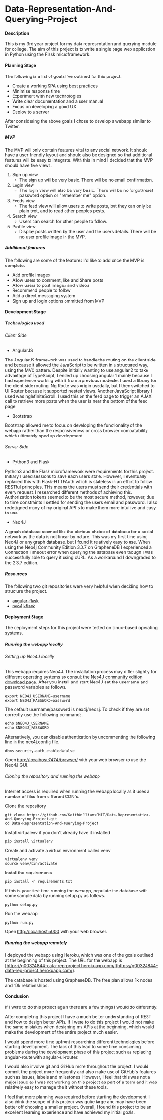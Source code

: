 # Data-Representation-And-Querying-Project

#### Description
This is my 3rd year project for my data representation and querying module for college. The aim of this project is to write a single page web application in Python using the Flask microframework.

#### Planning Stage

The following is a list of goals I've outlined for this project.
+ Create a working SPA using best practices
+ Minimise response time
+ Experiment with new technologies
+ Write clear documentation and a user manual
+ Focus on developing a good UX
+ Deploy to a server

After considering the above goals I chose to develop a webapp similar to Twitter.

##### MVP
The MVP will only contain features vital to any social network. It should have a user friendly layout and should also be designed so that additional features will be easy to integrate. With this in mind I decided that the MVP should have five views.

1. Sign up view
   - The sign up will be very basic. There will be no email confirmation.
2. Login view
   - The login view will also be very basic. There will be no forgot/reset password option or "remember me" option.
3. Feeds view
   - The feed view will allow users to write posts, but they can only be plain text, and to read other peoples posts.
4. Search view
   - Users can search for other people to follow.
5. Profile view
   - Display posts written by the user and the users details. There will be no user profile image in the MVP.

##### Additional features
The following are some of the features I'd like to add once the MVP is complete.
+ Add profile images
+ Allow users to comment, like and Share posts
+ Allow users to post images and videos
+ Recommend people to follow
+ Add a direct messaging system
+ Sign up and login options ommitted from MVP

#### Development Stage

##### Technologies used

###### Client Side
- AngularJS

The AngularJS framework was used to handle the routing on the client side and because it allowed the JavaScript to be written in a structured way, using the MVC pattern. Despite initially wanting to use angular 2 to take advantage of TypeScript, I ended up choosing angular 1 mainly because I had experience working with it from a previous modeule. I used a library for the client side routing. Ng Route was origin usedally, but I then switched to UI Router because it supported nested views. Another JavaScript library I used was ngInfiniteScroll. I used this on the feed page to trigger an AJAX call to retrieve more posts when the user is near the bottom of the feed page.

- Bootstrap

Bootstrap allowed me to focus on developing the functionality of the webapp rather than the responsiveness or cross browser compatability which ultimately sped up development.

###### Server Side
- Python3 and Flask

Python3 and the Flask microframework were requirements for this project. Initially I used sessions to save each users state. However, I eventually replaced this with Flask-HTTPAuth which is stateless in an effort to follow RESTful principles. This means the users must send their credentials with every request. I researched different methods of achieving this. Authorization tokens seemed to be the most secure method, however, due to time constraints I settled for sending the users email and password. I also redesigned many of my original API's to make them more intuitive and easy to use.

- Neo4J

A graph database seemed like the obvious choice of database for a social network as the data is not linear by nature. This was my first time using Neo4J or any graph database, but I found it relatively easy to use. When using the Neo4j Community Edition 3.0.7 on GrapheneDB I experienced a Connection Timeout error when querying the database even though I was successfully able to query it using cURL. As a workaround I downgraded to the 2.3.7 edition.

##### Resources
The following two git repositories were very helpful when deciding how to structure the project.
+ [angular-flask](https://github.com/shea256/angular-flask)
+ [neo4j-flask](https://github.com/nicolewhite/neo4j-flask)

#### Deployment Stage
The deployment steps for this project were tested on Linux-based operating systems.

##### Running the webapp locally

###### Setting up Neo4J locally
This webapp requires Neo4J. The installation process may differ slightly for different operating systems so consult the [Neo4J community edition download page](https://neo4j.com/download/community-edition/). After you install and start Neo4J set the username and password variables as follows.
```
export NEO4J_USERNAME=username
export NEO4J_PASSWORD=password
```

The default username/password is neo4j/neo4j. To check if they are set correctly use the following commands.
```
echo $NEO4J_USERNAME
echo $NEO4J_PASSWORD
```

Alternatively, you can disable athentication by uncommenting the following line in the neo4j.config file.
```
dbms.security.auth_enabled=false
```

Open [http://localhost:7474/browser/](http://localhost:7474/browser/) with your web browser to use the Neo4J GUI.

###### Cloning the repository and running the webapp
Internet access is required when running the webapp locally as it uses a number of files from different CDN's.

Clone the repository
```
git clone https://github.com/KeithWilliamsGMIT/Data-Representation-And-Querying-Project.git
cd Data-Representation-And-Querying-Project
```

Install virtualenv if you don't already have it installed
```
pip install virtualenv
```

Create and activate a virtual envronment called venv
```
virtualenv venv
source venv/bin/activate
```

Install the requirements
```
pip install -r requirements.txt
```

If this is your first time running the webapp, populate the database with some sample data by running setup.py as follows.
```
python setup.py
```

Run the webapp
```
python run.py
```

Open [http://localhost:5000](http://localhost:5000) with your web browser.

##### Running the webapp remotely
I deployed the webapp using Heroku, which was one of the goals outlined at the beginning of this project. The URL for the webapp is [https://g00324844-data-rep-project.herokuapp.com/](https://g00324844-data-rep-project.herokuapp.com/).

The database is hosted using GrapheneDB. The free plan allows 1k nodes and 10k relationships.

#### Conclusion
If I were to do this project again there are a few things I would do differently.

After completing this project I have a much better understanding of REST and how to design better APIs. If I were to do this project I would not make the same mistakes when designing my APIs at the beginning, which would make the development of the entire project much easier.

I would spend more time upfront researching different technologies before starting development. The lack of this lead to some time consuming problems during the development phase of this project such as replacing angular-route with angular-ui-router.

I would also involve git and GitHub more throughout the project. I would commit the project more frequently and also make use of GitHub's features such as issues, labels and milestones. However, I feel that this was not a major issue as I was not working on this project as part of a team and it was relatively easy to manage the it without these tools.

I feel that more planning was required before starting the development. I also think the scope of this project was quite large and may have been better off choosing a smaller project. Overall, I found this project to be an excellent learning experience and have achieved my initial goals.